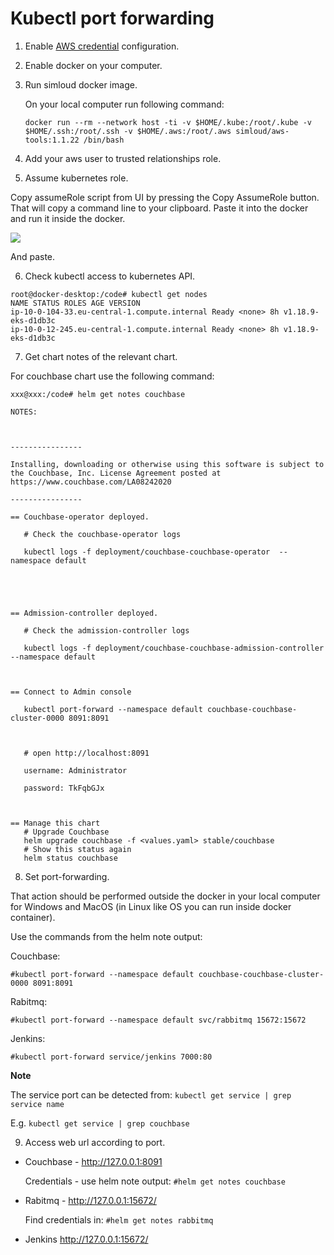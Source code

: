 # Kubectl port forwarding

1. Enable [AWS credential](https://docs.aws.amazon.com/cli/latest/userguide/cli-chap-configure.html) configuration.

2. Enable docker on your computer.

3. Run simloud docker image.

   On your local computer run following command:

   ```
   docker run --rm --network host -ti -v $HOME/.kube:/root/.kube -v $HOME/.ssh:/root/.ssh -v $HOME/.aws:/root/.aws simloud/aws-tools:1.1.22 /bin/bash
   ```

4. Add your aws user to trusted relationships role.

5. Assume kubernetes role.

Copy assumeRole script from UI by pressing the Copy AssumeRole button. That will copy a command line to your clipboard. Paste it into the docker and run it inside the docker.

![](/img/kubernetes/kubectl-port-forwarding/image1.png)

And paste.

6. Check kubectl access to kubernetes API.

```
root@docker-desktop:/code# kubectl get nodes
NAME STATUS ROLES AGE VERSION
ip-10-0-104-33.eu-central-1.compute.internal Ready <none> 8h v1.18.9-eks-d1db3c
ip-10-0-12-245.eu-central-1.compute.internal Ready <none> 8h v1.18.9-eks-d1db3c
```

7. Get chart notes of the relevant chart.

For couchbase chart use the following command:

```
xxx@xxx:/code# helm get notes couchbase

NOTES:



----------------

Installing, downloading or otherwise using this software is subject to the Couchbase, Inc. License Agreement posted at https://www.couchbase.com/LA08242020

----------------

== Couchbase-operator deployed.

   # Check the couchbase-operator logs

   kubectl logs -f deployment/couchbase-couchbase-operator  --namespace default





== Admission-controller deployed.

   # Check the admission-controller logs

   kubectl logs -f deployment/couchbase-couchbase-admission-controller --namespace default



== Connect to Admin console

   kubectl port-forward --namespace default couchbase-couchbase-cluster-0000 8091:8091



   # open http://localhost:8091

   username: Administrator

   password: TkFqbGJx



== Manage this chart
   # Upgrade Couchbase
   helm upgrade couchbase -f <values.yaml> stable/couchbase
   # Show this status again
   helm status couchbase
```

8. Set port-forwarding.

That action should be performed outside the docker in your local computer for Windows and MacOS
(in Linux like OS you can run inside docker container).

Use the commands from the helm note output:

Couchbase:

```
#kubectl port-forward --namespace default couchbase-couchbase-cluster-0000 8091:8091
```

Rabitmq:

```
#kubectl port-forward --namespace default svc/rabbitmq 15672:15672
```

Jenkins:

```
#kubectl port-forward service/jenkins 7000:80
```

**Note**

The service port can be detected from: `kubectl get service | grep service name`

E.g. `kubectl get service | grep couchbase`

9. Access web url according to port.

- Couchbase - http://127.0.0.1:8091

  Credentials - use helm note output:
  `#helm get notes couchbase`

- Rabitmq - http://127.0.0.1:15672/

  Find credentials in:
  `#helm get notes rabbitmq`

- Jenkins http://127.0.0.1:15672/
